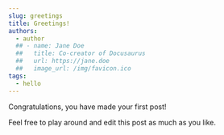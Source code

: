 ```yaml
---
slug: greetings
title: Greetings!
authors:
  - author
  ## - name: Jane Doe
  ##   title: Co-creator of Docusaurus
  ##   url: https://jane.doe
  ##   image_url: /img/favicon.ico
tags:
  - hello
---
```


Congratulations, you have made your first post!

<!-- truncate -->

Feel free to play around and edit this post as much as you like.
